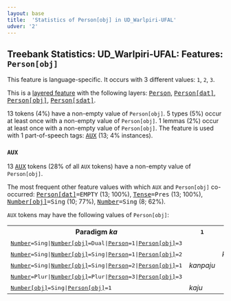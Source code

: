 ```yaml
---
layout: base
title:  'Statistics of Person[obj] in UD_Warlpiri-UFAL'
udver: '2'
---
```


## Treebank Statistics: UD_Warlpiri-UFAL: Features: `Person[obj]`

This feature is language-specific.
It occurs with 3 different values: `1`, `2`, `3`.

This is a <a href="../../u/overview/feat-layers.html">layered feature</a> with the following layers: <tt><a href="wbp_ufal-feat-Person.html">Person</a></tt>, <tt><a href="wbp_ufal-feat-Person-dat.html">Person[dat]</a></tt>, <tt><a href="wbp_ufal-feat-Person-obj.html">Person[obj]</a></tt>, <tt><a href="wbp_ufal-feat-Person-sdat.html">Person[sdat]</a></tt>.

13 tokens (4%) have a non-empty value of `Person[obj]`.
5 types (5%) occur at least once with a non-empty value of `Person[obj]`.
1 lemmas (2%) occur at least once with a non-empty value of `Person[obj]`.
The feature is used with 1 part-of-speech tags: <tt><a href="wbp_ufal-pos-AUX.html">AUX</a></tt> (13; 4% instances).

### `AUX`

13 <tt><a href="wbp_ufal-pos-AUX.html">AUX</a></tt> tokens (28% of all `AUX` tokens) have a non-empty value of `Person[obj]`.

The most frequent other feature values with which `AUX` and `Person[obj]` co-occurred: <tt><a href="wbp_ufal-feat-Person-dat.html">Person[dat]</a></tt><tt>=EMPTY</tt> (13; 100%), <tt><a href="wbp_ufal-feat-Tense.html">Tense</a></tt><tt>=Pres</tt> (13; 100%), <tt><a href="wbp_ufal-feat-Number-obj.html">Number[obj]</a></tt><tt>=Sing</tt> (10; 77%), <tt><a href="wbp_ufal-feat-Number.html">Number</a></tt><tt>=Sing</tt> (8; 62%).

`AUX` tokens may have the following values of `Person[obj]`:


<table>
  <tr><th>Paradigm <i>ka</i></th><th><tt>1</tt></th><th><tt>2</tt></th><th><tt>3</tt></th></tr>
  <tr><td><tt><tt><a href="wbp_ufal-feat-Number.html">Number</a></tt><tt>=Sing</tt>|<tt><a href="wbp_ufal-feat-Number-obj.html">Number[obj]</a></tt><tt>=Dual</tt>|<tt><a href="wbp_ufal-feat-Person.html">Person</a></tt><tt>=1</tt>|<tt><a href="wbp_ufal-feat-Person-obj.html">Person[obj]</a></tt><tt>=3</tt></tt></td><td></td><td></td><td><em>karnapalangu</em></td></tr>
  <tr><td><tt><tt><a href="wbp_ufal-feat-Number.html">Number</a></tt><tt>=Sing</tt>|<tt><a href="wbp_ufal-feat-Number-obj.html">Number[obj]</a></tt><tt>=Sing</tt>|<tt><a href="wbp_ufal-feat-Person.html">Person</a></tt><tt>=1</tt>|<tt><a href="wbp_ufal-feat-Person-obj.html">Person[obj]</a></tt><tt>=2</tt></tt></td><td></td><td><em>karnangku</em></td><td></td></tr>
  <tr><td><tt><tt><a href="wbp_ufal-feat-Number.html">Number</a></tt><tt>=Sing</tt>|<tt><a href="wbp_ufal-feat-Number-obj.html">Number[obj]</a></tt><tt>=Sing</tt>|<tt><a href="wbp_ufal-feat-Person.html">Person</a></tt><tt>=2</tt>|<tt><a href="wbp_ufal-feat-Person-obj.html">Person[obj]</a></tt><tt>=1</tt></tt></td><td><em>kanpaju</em></td><td></td><td></td></tr>
  <tr><td><tt><tt><a href="wbp_ufal-feat-Number.html">Number</a></tt><tt>=Plur</tt>|<tt><a href="wbp_ufal-feat-Number-obj.html">Number[obj]</a></tt><tt>=Plur</tt>|<tt><a href="wbp_ufal-feat-Person.html">Person</a></tt><tt>=3</tt>|<tt><a href="wbp_ufal-feat-Person-obj.html">Person[obj]</a></tt><tt>=3</tt></tt></td><td></td><td></td><td><em>kalujana</em></td></tr>
  <tr><td><tt><tt><a href="wbp_ufal-feat-Number-obj.html">Number[obj]</a></tt><tt>=Sing</tt>|<tt><a href="wbp_ufal-feat-Person-obj.html">Person[obj]</a></tt><tt>=1</tt></tt></td><td><em>kaju</em></td><td></td><td></td></tr>
</table>

